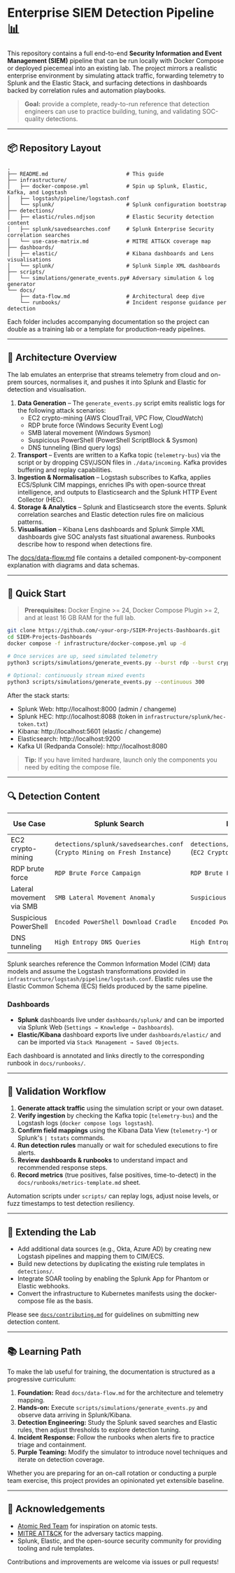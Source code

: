 
# Enterprise SIEM Detection Pipeline 📊

This repository contains a full end-to-end **Security Information and Event Management (SIEM)** pipeline that can be run locally with Docker Compose or deployed piecemeal into an existing lab. The project mirrors a realistic enterprise environment by simulating attack traffic, forwarding telemetry to Splunk and the Elastic Stack, and surfacing detections in dashboards backed by correlation rules and automation playbooks.

> **Goal:** provide a complete, ready-to-run reference that detection engineers can use to practice building, tuning, and validating SOC-quality detections.

---

## 📦 Repository Layout

```
.
├── README.md                         # This guide
├── infrastructure/
│   ├── docker-compose.yml            # Spin up Splunk, Elastic, Kafka, and Logstash
│   ├── logstash/pipeline/logstash.conf
│   └── splunk/                       # Splunk configuration bootstrap
├── detections/
│   ├── elastic/rules.ndjson          # Elastic Security detection content
│   ├── splunk/savedsearches.conf     # Splunk Enterprise Security correlation searches
│   └── use-case-matrix.md            # MITRE ATT&CK coverage map
├── dashboards/
│   ├── elastic/                      # Kibana dashboards and Lens visualisations
│   └── splunk/                       # Splunk Simple XML dashboards
├── scripts/
│   └── simulations/generate_events.py# Adversary simulation & log generator
└── docs/
    ├── data-flow.md                  # Architectural deep dive
    └── runbooks/                     # Incident response guidance per detection
```

Each folder includes accompanying documentation so the project can double as a training lab or a template for production-ready pipelines.

---

## 🧱 Architecture Overview

The lab emulates an enterprise that streams telemetry from cloud and on-prem sources, normalises it, and pushes it into Splunk and Elastic for detection and visualisation.

1. **Data Generation** – The `generate_events.py` script emits realistic logs for the following attack scenarios:
   - EC2 crypto-mining (AWS CloudTrail, VPC Flow, CloudWatch)
   - RDP brute force (Windows Security Event Log)
   - SMB lateral movement (Windows Sysmon)
   - Suspicious PowerShell (PowerShell ScriptBlock & Sysmon)
   - DNS tunneling (Bind query logs)
2. **Transport** – Events are written to a Kafka topic (`telemetry-bus`) via the script or by dropping CSV/JSON files in `./data/incoming`. Kafka provides buffering and replay capabilities.
3. **Ingestion & Normalisation** – Logstash subscribes to Kafka, applies ECS/Splunk CIM mappings, enriches IPs with open-source threat intelligence, and outputs to Elasticsearch and the Splunk HTTP Event Collector (HEC).
4. **Storage & Analytics** – Splunk and Elasticsearch store the events. Splunk correlation searches and Elastic detection rules fire on malicious patterns.
5. **Visualisation** – Kibana Lens dashboards and Splunk Simple XML dashboards give SOC analysts fast situational awareness. Runbooks describe how to respond when detections fire.

The [docs/data-flow.md](docs/data-flow.md) file contains a detailed component-by-component explanation with diagrams and data schemas.

---

## 🚀 Quick Start

> **Prerequisites:** Docker Engine >= 24, Docker Compose Plugin >= 2, and at least 16 GB RAM for the full lab.

```bash
git clone https://github.com/<your-org>/SIEM-Projects-Dashboards.git
cd SIEM-Projects-Dashboards
docker compose -f infrastructure/docker-compose.yml up -d

# Once services are up, seed simulated telemetry
python3 scripts/simulations/generate_events.py --burst rdp --burst crypto --burst smb --burst powershell --burst dns

# Optional: continuously stream mixed events
python3 scripts/simulations/generate_events.py --continuous 300
```

After the stack starts:

- Splunk Web: http://localhost:8000 (admin / changeme)
- Splunk HEC: http://localhost:8088 (token in `infrastructure/splunk/hec-token.txt`)
- Kibana: http://localhost:5601 (elastic / changeme)
- Elasticsearch: http://localhost:9200
- Kafka UI (Redpanda Console): http://localhost:8080

> **Tip:** If you have limited hardware, launch only the components you need by editing the compose file.

---

## 🔍 Detection Content

| Use Case | Splunk Search | Elastic Rule | MITRE ATT&CK |
|----------|---------------|--------------|---------------|
| EC2 crypto-mining | `detections/splunk/savedsearches.conf` (`Crypto Mining on Fresh Instance`) | `detections/elastic/rules.ndjson` (`EC2 Crypto Mining Spike`) | T1496, T1106 |
| RDP brute force | `RDP Brute Force Campaign` | `RDP Brute Force Spike` | T1110 |
| Lateral movement via SMB | `SMB Lateral Movement Anomaly` | `Suspicious SMB Lateral Movement` | T1021 |
| Suspicious PowerShell | `Encoded PowerShell Download Cradle` | `Encoded PowerShell Execution` | T1059.001 |
| DNS tunneling | `High Entropy DNS Queries` | `High Entropy DNS Traffic` | T1071.004 |

Splunk searches reference the Common Information Model (CIM) data models and assume the Logstash transformations provided in `infrastructure/logstash/pipeline/logstash.conf`. Elastic rules use the Elastic Common Schema (ECS) fields produced by the same pipeline.

### Dashboards

- **Splunk** dashboards live under `dashboards/splunk/` and can be imported via Splunk Web (`Settings → Knowledge → Dashboards`).
- **Elastic/Kibana** dashboard exports live under `dashboards/elastic/` and can be imported via `Stack Management → Saved Objects`.

Each dashboard is annotated and links directly to the corresponding runbook in `docs/runbooks/`.

---

## 🧪 Validation Workflow

1. **Generate attack traffic** using the simulation script or your own dataset.
2. **Verify ingestion** by checking the Kafka topic (`telemetry-bus`) and the Logstash logs (`docker compose logs logstash`).
3. **Confirm field mappings** using the Kibana Data View (`telemetry-*`) or Splunk's `| tstats` commands.
4. **Run detection rules** manually or wait for scheduled executions to fire alerts.
5. **Review dashboards & runbooks** to understand impact and recommended response steps.
6. **Record metrics** (true positives, false positives, time-to-detect) in the `docs/runbooks/metrics-template.md` sheet.

Automation scripts under `scripts/` can replay logs, adjust noise levels, or fuzz timestamps to test detection resiliency.

---

## 🧰 Extending the Lab

- Add additional data sources (e.g., Okta, Azure AD) by creating new Logstash pipelines and mapping them to CIM/ECS.
- Build new detections by duplicating the existing rule templates in `detections/`.
- Integrate SOAR tooling by enabling the Splunk App for Phantom or Elastic webhooks.
- Convert the infrastructure to Kubernetes manifests using the docker-compose file as the basis.

Please see [`docs/contributing.md`](docs/contributing.md) for guidelines on submitting new detection content.

---

## 📚 Learning Path

To make the lab useful for training, the documentation is structured as a progressive curriculum:

1. **Foundation:** Read `docs/data-flow.md` for the architecture and telemetry mapping.
2. **Hands-on:** Execute `scripts/simulations/generate_events.py` and observe data arriving in Splunk/Kibana.
3. **Detection Engineering:** Study the Splunk saved searches and Elastic rules, then adjust thresholds to explore detection tuning.
4. **Incident Response:** Follow the runbooks when alerts fire to practice triage and containment.
5. **Purple Teaming:** Modify the simulator to introduce novel techniques and iterate on detection coverage.

Whether you are preparing for an on-call rotation or conducting a purple team exercise, this project provides an opinionated yet extensible baseline.

---

## 🙌 Acknowledgements

- [Atomic Red Team](https://github.com/redcanaryco/atomic-red-team) for inspiration on atomic tests.
- [MITRE ATT&CK](https://attack.mitre.org/) for the adversary tactics mapping.
- Splunk, Elastic, and the open-source security community for providing tooling and rule templates.

Contributions and improvements are welcome via issues or pull requests!
